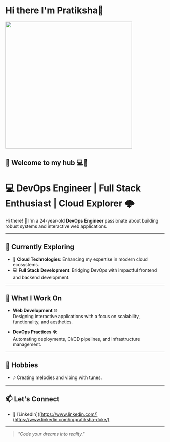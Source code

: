 # Hi there I'm Pratiksha👋

<img class="avatar avatar-user" src="https://user-images.githubusercontent.com/67536654/158006270-9cdb981a-4106-40e8-af81-74a0f26f70af.gif" width="400" height="400"  /> 

:sparkler: Welcome to my hub 💻:raising_hand:
---
# 💻 DevOps Engineer | Full Stack Enthusiast | Cloud Explorer 🌩️  

Hi there! 👋 I'm a 24-year-old **DevOps Engineer** passionate about building robust systems and interactive web applications.  

---

## 🌱 Currently Exploring
- 🚀 **Cloud Technologies**: Enhancing my expertise in modern cloud ecosystems.
- 💻 **Full Stack Development**: Bridging DevOps with impactful frontend and backend development.

---

## 💼 What I Work On  
- **Web Development** 🌐  
  Designing interactive applications with a focus on scalability, functionality, and aesthetics.  

- **DevOps Practices** 🛠️  
  Automating deployments, CI/CD pipelines, and infrastructure management.  

---

## 🎵 Hobbies  

- 🎶 Creating melodies and vibing with tunes.

---

## 📫 Let's Connect  
- 💼 [LinkedIn]([https://www.linkedin.com/](https://www.linkedin.com/in/pratiksha-doke/)


---

> _"Code your dreams into reality."_  
